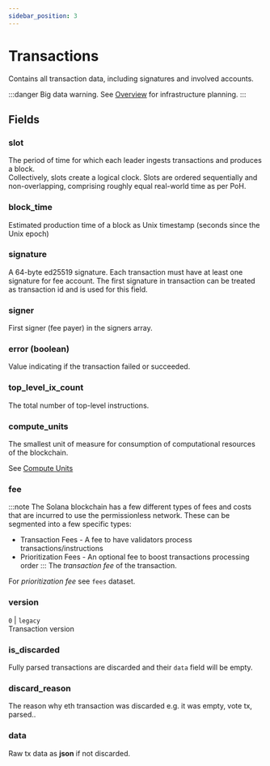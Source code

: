 ```yaml
---
sidebar_position: 3
---
```


# Transactions

Contains all transaction data, including signatures and involved accounts.

:::danger
Big data warning. See [Overview](./overview) for infrastructure planning.
:::

## Fields

### slot
The period of time for which each leader ingests transactions and produces a block.<br/>
Collectively, slots create a logical clock. Slots are ordered sequentially and non-overlapping, comprising roughly equal real-world time as per PoH.
### block_time
Estimated production time of a block as Unix timestamp (seconds since the Unix epoch)
### signature
A 64-byte ed25519 signature. 
Each transaction must have at least one signature for fee account. The first signature in transaction can be treated as transaction id and is used for this field.
### signer
First signer (fee payer) in the signers array.
### error (boolean)
Value indicating if the transaction failed or succeeded.
### top_level_ix_count
The total number of top-level instructions.
### compute_units
The smallest unit of measure for consumption of computational resources of the blockchain.

See [Compute Units](https://solana.com/docs/terminology#compute-units)
### fee
:::note
The Solana blockchain has a few different types of fees and costs that are incurred to use the permissionless network. These can be segmented into a few specific types:

- Transaction Fees - A fee to have validators process transactions/instructions
- Prioritization Fees - An optional fee to boost transactions processing order
:::
The *transaction fee* of the transaction.

For *prioritization fee* see `fees` dataset.
### version
`0` | `legacy`<br/>
Transaction version
### is_discarded
Fully parsed transactions are discarded and their `data` field will be empty.
### discard_reason
The reason why eth transaction was discarded e.g. it was empty, vote tx, parsed..
### data
Raw tx data as **json** if not discarded.